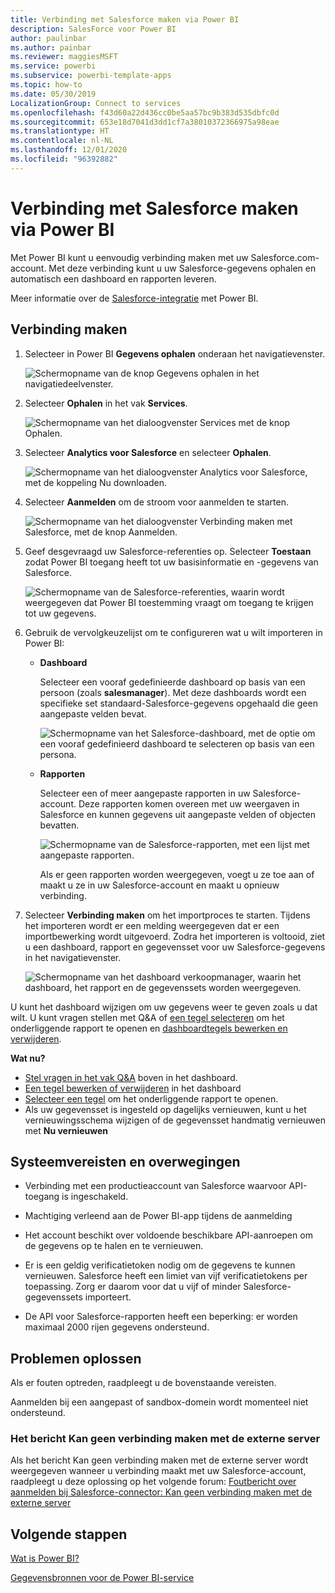 ```yaml
---
title: Verbinding met Salesforce maken via Power BI
description: SalesForce voor Power BI
author: paulinbar
ms.author: painbar
ms.reviewer: maggiesMSFT
ms.service: powerbi
ms.subservice: powerbi-template-apps
ms.topic: how-to
ms.date: 05/30/2019
LocalizationGroup: Connect to services
ms.openlocfilehash: f43d60a22d436cc0be5aa57bc9b383d535dbfc0d
ms.sourcegitcommit: 653e18d7041d3dd1cf7a38010372366975a98eae
ms.translationtype: HT
ms.contentlocale: nl-NL
ms.lasthandoff: 12/01/2020
ms.locfileid: "96392882"
---
```

# <a name="connect-to-salesforce-with-power-bi"></a>Verbinding met Salesforce maken via Power BI
Met Power BI kunt u eenvoudig verbinding maken met uw Salesforce.com-account. Met deze verbinding kunt u uw Salesforce-gegevens ophalen en automatisch een dashboard en rapporten leveren.

Meer informatie over de [Salesforce-integratie](https://powerbi.microsoft.com/integrations/salesforce) met Power BI.

## <a name="how-to-connect"></a>Verbinding maken
1. Selecteer in Power BI **Gegevens ophalen** onderaan het navigatievenster.
   
   ![Schermopname van de knop Gegevens ophalen in het navigatiedeelvenster.](media/service-connect-to-salesforce/pbi_getdata.png) 
2. Selecteer **Ophalen** in het vak **Services**.
   
   ![Schermopname van het dialoogvenster Services met de knop Ophalen.](media/service-connect-to-salesforce/pbi_getservices.png) 
3. Selecteer **Analytics voor Salesforce** en selecteer **Ophalen**.  
   
   ![Schermopname van het dialoogvenster Analytics voor Salesforce, met de koppeling Nu downloaden.](media/service-connect-to-salesforce/salesforce.png)
4. Selecteer **Aanmelden** om de stroom voor aanmelden te starten.
   
    ![Schermopname van het dialoogvenster Verbinding maken met Salesforce, met de knop Aanmelden.](media/service-connect-to-salesforce/dialog.png)
5. Geef desgevraagd uw Salesforce-referenties op. Selecteer **Toestaan** zodat Power BI toegang heeft tot uw basisinformatie en -gegevens van Salesforce.
   
   ![Schermopname van de Salesforce-referenties, waarin wordt weergegeven dat Power BI toestemming vraagt om toegang te krijgen tot uw gegevens.](media/service-connect-to-salesforce/sf_authorize.png)
6. Gebruik de vervolgkeuzelijst om te configureren wat u wilt importeren in Power BI:
   
   * **Dashboard**
     
     Selecteer een vooraf gedefinieerde dashboard op basis van een persoon (zoals **salesmanager**). Met deze dashboards wordt een specifieke set standaard-Salesforce-gegevens opgehaald die geen aangepaste velden bevat.
     
     ![Schermopname van het Salesforce-dashboard, met de optie om een vooraf gedefinieerd dashboard te selecteren op basis van een persona.](media/service-connect-to-salesforce/pbi_salesforcechooserole.png)
   * **Rapporten**
     
     Selecteer een of meer aangepaste rapporten in uw Salesforce-account. Deze rapporten komen overeen met uw weergaven in Salesforce en kunnen gegevens uit aangepaste velden of objecten bevatten.
     
     ![Schermopname van de Salesforce-rapporten, met een lijst met aangepaste rapporten.](media/service-connect-to-salesforce/pbi_salesforcereports.png)
     
     Als er geen rapporten worden weergegeven, voegt u ze toe aan of maakt u ze in uw Salesforce-account en maakt u opnieuw verbinding.

7. Selecteer **Verbinding maken** om het importproces te starten. Tijdens het importeren wordt er een melding weergegeven dat er een importbewerking wordt uitgevoerd. Zodra het importeren is voltooid, ziet u een dashboard, rapport en gegevensset voor uw Salesforce-gegevens in het navigatievenster.
   
   ![Schermopname van het dashboard verkoopmanager, waarin het dashboard, het rapport en de gegevenssets worden weergegeven.](media/service-connect-to-salesforce/pbi_getdatasalesforcedash.png)

U kunt het dashboard wijzigen om uw gegevens weer te geven zoals u dat wilt. U kunt vragen stellen met Q&A of [een tegel selecteren](../consumer/end-user-tiles.md) om het onderliggende rapport te openen en [dashboardtegels bewerken en verwijderen](../create-reports/service-dashboard-edit-tile.md).

**Wat nu?**

* [Stel vragen in het vak Q&A](../consumer/end-user-q-and-a.md) boven in het dashboard.
* [Een tegel bewerken of verwijderen](../create-reports/service-dashboard-edit-tile.md) in het dashboard
* [Selecteer een tegel](../create-reports/service-dashboard-tiles.md) om het onderliggende rapport te openen.
* Als uw gegevensset is ingesteld op dagelijks vernieuwen, kunt u het vernieuwingsschema wijzigen of de gegevensset handmatig vernieuwen met **Nu vernieuwen**

## <a name="system-requirements-and-considerations"></a>Systeemvereisten en overwegingen

- Verbinding met een productieaccount van Salesforce waarvoor API-toegang is ingeschakeld.

- Machtiging verleend aan de Power BI-app tijdens de aanmelding

- Het account beschikt over voldoende beschikbare API-aanroepen om de gegevens op te halen en te vernieuwen.

- Er is een geldig verificatietoken nodig om de gegevens te kunnen vernieuwen. Salesforce heeft een limiet van vijf verificatietokens per toepassing. Zorg er daarom voor dat u vijf of minder Salesforce-gegevenssets importeert.

- De API voor Salesforce-rapporten heeft een beperking: er worden maximaal 2000 rijen gegevens ondersteund.


## <a name="troubleshooting"></a>Problemen oplossen

Als er fouten optreden, raadpleegt u de bovenstaande vereisten. 

Aanmelden bij een aangepast of sandbox-domein wordt momenteel niet ondersteund.

### <a name="unable-to-connect-to-the-remote-server-message"></a>Het bericht Kan geen verbinding maken met de externe server

Als het bericht Kan geen verbinding maken met de externe server wordt weergegeven wanneer u verbinding maakt met uw Salesforce-account, raadpleegt u deze oplossing op het volgende forum: [Foutbericht over aanmelden bij Salesforce-connector: Kan geen verbinding maken met de externe server](https://www.outsystems.com/forums/Forum_TopicView.aspx?TopicId=17674&TopicName=log-in-error-message-unable-to-connect-to-the-remote-server&)


## <a name="next-steps"></a>Volgende stappen
[Wat is Power BI?](../fundamentals/power-bi-overview.md)

[Gegevensbronnen voor de Power BI-service](service-get-data.md)
